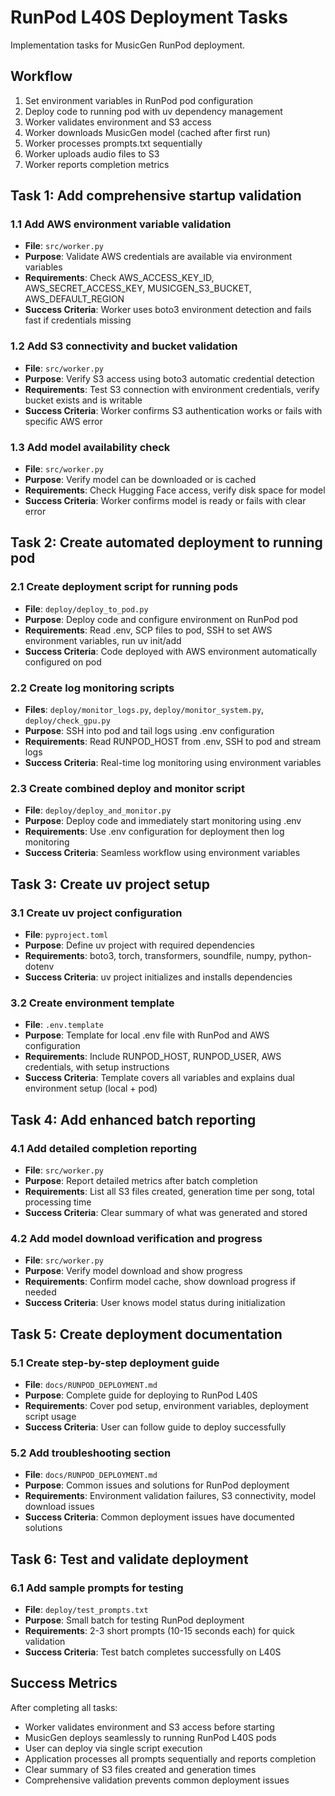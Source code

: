 # RunPod L40S Deployment Tasks

Implementation tasks for MusicGen RunPod deployment.

## Workflow
1. Set environment variables in RunPod pod configuration
2. Deploy code to running pod with uv dependency management
3. Worker validates environment and S3 access
4. Worker downloads MusicGen model (cached after first run)
5. Worker processes prompts.txt sequentially
6. Worker uploads audio files to S3
7. Worker reports completion metrics

## Task 1: Add comprehensive startup validation

### 1.1 Add AWS environment variable validation
- **File**: `src/worker.py`
- **Purpose**: Validate AWS credentials are available via environment variables
- **Requirements**: Check AWS_ACCESS_KEY_ID, AWS_SECRET_ACCESS_KEY, MUSICGEN_S3_BUCKET, AWS_DEFAULT_REGION
- **Success Criteria**: Worker uses boto3 environment detection and fails fast if credentials missing

### 1.2 Add S3 connectivity and bucket validation  
- **File**: `src/worker.py`
- **Purpose**: Verify S3 access using boto3 automatic credential detection
- **Requirements**: Test S3 connection with environment credentials, verify bucket exists and is writable
- **Success Criteria**: Worker confirms S3 authentication works or fails with specific AWS error

### 1.3 Add model availability check
- **File**: `src/worker.py` 
- **Purpose**: Verify model can be downloaded or is cached
- **Requirements**: Check Hugging Face access, verify disk space for model
- **Success Criteria**: Worker confirms model is ready or fails with clear error

## Task 2: Create automated deployment to running pod

### 2.1 Create deployment script for running pods
- **File**: `deploy/deploy_to_pod.py`
- **Purpose**: Deploy code and configure environment on RunPod pod
- **Requirements**: Read .env, SCP files to pod, SSH to set AWS environment variables, run uv init/add
- **Success Criteria**: Code deployed with AWS environment automatically configured on pod

### 2.2 Create log monitoring scripts
- **Files**: `deploy/monitor_logs.py`, `deploy/monitor_system.py`, `deploy/check_gpu.py`
- **Purpose**: SSH into pod and tail logs using .env configuration
- **Requirements**: Read RUNPOD_HOST from .env, SSH to pod and stream logs
- **Success Criteria**: Real-time log monitoring using environment variables

### 2.3 Create combined deploy and monitor script
- **File**: `deploy/deploy_and_monitor.py`
- **Purpose**: Deploy code and immediately start monitoring using .env
- **Requirements**: Use .env configuration for deployment then log monitoring
- **Success Criteria**: Seamless workflow using environment variables

## Task 3: Create uv project setup

### 3.1 Create uv project configuration
- **File**: `pyproject.toml`
- **Purpose**: Define uv project with required dependencies
- **Requirements**: boto3, torch, transformers, soundfile, numpy, python-dotenv
- **Success Criteria**: uv project initializes and installs dependencies

### 3.2 Create environment template
- **File**: `.env.template`
- **Purpose**: Template for local .env file with RunPod and AWS configuration
- **Requirements**: Include RUNPOD_HOST, RUNPOD_USER, AWS credentials, with setup instructions
- **Success Criteria**: Template covers all variables and explains dual environment setup (local + pod)

## Task 4: Add enhanced batch reporting

### 4.1 Add detailed completion reporting
- **File**: `src/worker.py`
- **Purpose**: Report detailed metrics after batch completion
- **Requirements**: List all S3 files created, generation time per song, total processing time
- **Success Criteria**: Clear summary of what was generated and stored

### 4.2 Add model download verification and progress
- **File**: `src/worker.py`
- **Purpose**: Verify model download and show progress
- **Requirements**: Confirm model cache, show download progress if needed
- **Success Criteria**: User knows model status during initialization

## Task 5: Create deployment documentation

### 5.1 Create step-by-step deployment guide
- **File**: `docs/RUNPOD_DEPLOYMENT.md`
- **Purpose**: Complete guide for deploying to RunPod L40S
- **Requirements**: Cover pod setup, environment variables, deployment script usage
- **Success Criteria**: User can follow guide to deploy successfully

### 5.2 Add troubleshooting section
- **File**: `docs/RUNPOD_DEPLOYMENT.md`
- **Purpose**: Common issues and solutions for RunPod deployment
- **Requirements**: Environment validation failures, S3 connectivity, model download issues
- **Success Criteria**: Common deployment issues have documented solutions

## Task 6: Test and validate deployment

### 6.1 Add sample prompts for testing
- **File**: `deploy/test_prompts.txt`
- **Purpose**: Small batch for testing RunPod deployment
- **Requirements**: 2-3 short prompts (10-15 seconds each) for quick validation
- **Success Criteria**: Test batch completes successfully on L40S

## Success Metrics

After completing all tasks:
- Worker validates environment and S3 access before starting
- MusicGen deploys seamlessly to running RunPod L40S pods  
- User can deploy via single script execution
- Application processes all prompts sequentially and reports completion
- Clear summary of S3 files created and generation times
- Comprehensive validation prevents common deployment issues